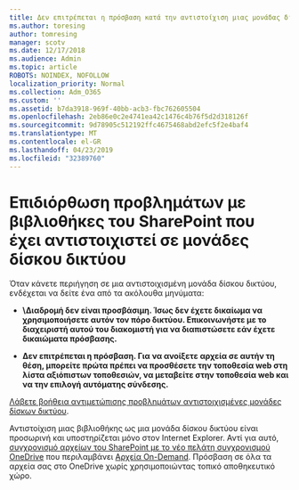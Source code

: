 ```yaml
---
title: Δεν επιτρέπεται η πρόσβαση κατά την αντιστοίχιση μιας μονάδας δίσκου στο SharePoint
ms.author: toresing
author: tomresing
manager: scotv
ms.date: 12/17/2018
ms.audience: Admin
ms.topic: article
ROBOTS: NOINDEX, NOFOLLOW
localization_priority: Normal
ms.collection: Adm_O365
ms.custom: ''
ms.assetid: b7da3918-969f-40bb-acb3-fbc762605504
ms.openlocfilehash: 2eb86e0c2e4741ea42c1476c4b76f5d2d318126f
ms.sourcegitcommit: 9d78905c512192ffc4675468abd2efc5f2e4baf4
ms.translationtype: MT
ms.contentlocale: el-GR
ms.lasthandoff: 04/23/2019
ms.locfileid: "32389760"
---
```

# <a name="fix-problems-with-sharepoint-libraries-mapped-to-network-drives"></a>Επιδιόρθωση προβλημάτων με βιβλιοθήκες του SharePoint που έχει αντιστοιχιστεί σε μονάδες δίσκου δικτύου

Όταν κάνετε περιήγηση σε μια αντιστοιχισμένη μονάδα δίσκου δικτύου, ενδέχεται να δείτε ένα από τα ακόλουθα μηνύματα:
  
- **\\Διαδρομή δεν είναι προσβάσιμη. Ίσως δεν έχετε δικαίωμα να χρησιμοποιήσετε αυτόν τον πόρο δικτύου. Επικοινωνήστε με το διαχειριστή αυτού του διακομιστή για να διαπιστώσετε εάν έχετε δικαιώματα πρόσβασης.**
    
- **Δεν επιτρέπεται η πρόσβαση. Για να ανοίξετε αρχεία σε αυτήν τη θέση, μπορείτε πρώτα πρέπει να προσθέσετε την τοποθεσία web στη λίστα αξιόπιστων τοποθεσιών, να μεταβείτε στην τοποθεσία web και να την επιλογή αυτόματης σύνδεσης.**
    
[Λάβετε βοήθεια αντιμετώπισης προβλημάτων αντιστοιχισμένες μονάδες δίσκων δικτύου](https://support.office.com/article/ef399c67-4578-4c3a-adbe-0b489084eabe.aspx).
  
Αντιστοίχιση μιας βιβλιοθήκης ως μια μονάδα δίσκου δικτύου είναι προσωρινή και υποστηρίζεται μόνο στον Internet Explorer. Αντί για αυτό, [συγχρονισμό αρχείων του SharePoint με το νέο πελάτη συγχρονισμού OneDrive](https://support.office.com/article/6de9ede8-5b6e-4503-80b2-6190f3354a88.aspx) που περιλαμβάνει [Αρχεία On-Demand](https://support.office.com/article/0e6860d3-d9f3-4971-b321-7092438fb38e.aspx). Πρόσβαση σε όλα τα αρχεία σας στο OneDrive χωρίς χρησιμοποιώντας τοπικό αποθηκευτικό χώρο.
  

